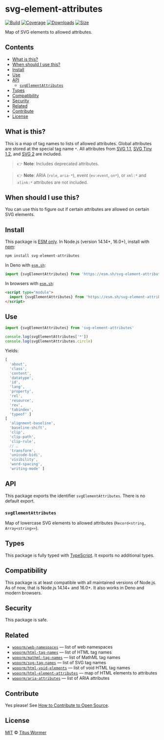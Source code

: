 # svg-element-attributes

[![Build][build-badge]][build]
[![Coverage][coverage-badge]][coverage]
[![Downloads][downloads-badge]][downloads]
[![Size][size-badge]][size]

Map of SVG elements to allowed attributes.

## Contents

*   [What is this?](#what-is-this)
*   [When should I use this?](#when-should-i-use-this)
*   [Install](#install)
*   [Use](#use)
*   [API](#api)
    *   [`svgElementAttributes`](#svgelementattributes)
*   [Types](#types)
*   [Compatibility](#compatibility)
*   [Security](#security)
*   [Related](#related)
*   [Contribute](#contribute)
*   [License](#license)

## What is this?

This is a map of tag names to lists of allowed attributes.
Global attributes are stored at the special tag name `*`.
All attributes from [SVG 1.1][1.1], [SVG Tiny 1.2][1.2], and [SVG 2][2.0] are
included.

> 👉 **Note**: Includes deprecated attributes.

> 👉 **Note**: ARIA (`role`, `aria-*`), event (`ev:event`, `on*`), or `xml:*`
> and `xlink:*` attributes are not included.

## When should I use this?

You can use this to figure out if certain attributes are allowed on certain
SVG elements.

## Install

This package is [ESM only][esm].
In Node.js (version 14.14+, 16.0+), install with [npm][]:

```sh
npm install svg-element-attributes
```

In Deno with [`esm.sh`][esmsh]:

```js
import {svgElementAttributes} from 'https://esm.sh/svg-element-attributes@2'
```

In browsers with [`esm.sh`][esmsh]:

```html
<script type="module">
  import {svgElementAttributes} from 'https://esm.sh/svg-element-attributes@2?bundle'
</script>
```

## Use

```js
import {svgElementAttributes} from 'svg-element-attributes'

console.log(svgElementAttributes['*'])
console.log(svgElementAttributes.circle)
```

Yields:

```js
[
  'about',
  'class',
  'content',
  'datatype',
  'id',
  'lang',
  'property',
  'rel',
  'resource',
  'rev',
  'tabindex',
  'typeof' ]
[
  'alignment-baseline',
  'baseline-shift',
  'clip',
  'clip-path',
  'clip-rule',
  // …
  'transform',
  'unicode-bidi',
  'visibility',
  'word-spacing',
  'writing-mode' ]
```

## API

This package exports the identifier `svgElementAttributes`.
There is no default export.

### `svgElementAttributes`

Map of lowercase SVG elements to allowed attributes
(`Record<string, Array<string>>`).

## Types

This package is fully typed with [TypeScript][].
It exports no additional types.

## Compatibility

This package is at least compatible with all maintained versions of Node.js.
As of now, that is Node.js 14.14+ and 16.0+.
It also works in Deno and modern browsers.

## Security

This package is safe.

## Related

*   [`wooorm/web-namespaces`](https://github.com/wooorm/web-namespaces)
    — list of web namespaces
*   [`wooorm/html-tag-names`](https://github.com/wooorm/html-tag-names)
    — list of HTML tag names
*   [`wooorm/mathml-tag-names`](https://github.com/wooorm/mathml-tag-names)
    — list of MathML tag names
*   [`wooorm/svg-tag-names`](https://github.com/wooorm/svg-tag-names)
    — list of SVG tag names
*   [`wooorm/html-void-elements`](https://github.com/wooorm/html-void-elements)
    — list of void HTML tag names
*   [`wooorm/html-element-attributes`](https://github.com/wooorm/html-element-attributes)
    — map of HTML elements to attributes
*   [`wooorm/aria-attributes`](https://github.com/wooorm/aria-attributes)
    — list of ARIA attributes

## Contribute

Yes please!
See [How to Contribute to Open Source][contribute].

## License

[MIT][license] © [Titus Wormer][author]

<!-- Definition -->

[build-badge]: https://github.com/wooorm/svg-element-attributes/workflows/main/badge.svg

[build]: https://github.com/wooorm/svg-element-attributes/actions

[coverage-badge]: https://img.shields.io/codecov/c/github/wooorm/svg-element-attributes.svg

[coverage]: https://codecov.io/github/wooorm/svg-element-attributes

[downloads-badge]: https://img.shields.io/npm/dm/svg-element-attributes.svg

[downloads]: https://www.npmjs.com/package/svg-element-attributes

[size-badge]: https://img.shields.io/bundlephobia/minzip/svg-element-attributes.svg

[size]: https://bundlephobia.com/result?p=svg-element-attributes

[npm]: https://docs.npmjs.com/cli/install

[esmsh]: https://esm.sh

[license]: license

[author]: https://wooorm.com

[esm]: https://gist.github.com/sindresorhus/a39789f98801d908bbc7ff3ecc99d99c

[typescript]: https://www.typescriptlang.org

[contribute]: https://opensource.guide/how-to-contribute/

[1.1]: https://www.w3.org/TR/SVG/attindex.html

[1.2]: https://www.w3.org/TR/SVGTiny12/attributeTable.html

[2.0]: https://www.w3.org/TR/SVG2/attindex.html
